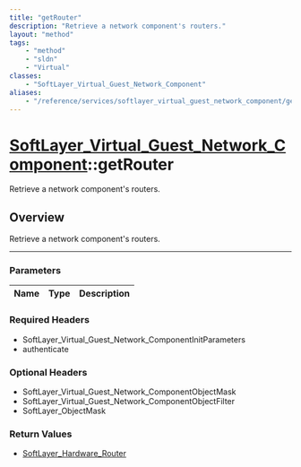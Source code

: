 ```yaml
---
title: "getRouter"
description: "Retrieve a network component's routers."
layout: "method"
tags:
    - "method"
    - "sldn"
    - "Virtual"
classes:
    - "SoftLayer_Virtual_Guest_Network_Component"
aliases:
    - "/reference/services/softlayer_virtual_guest_network_component/getRouter"
---
```

# [SoftLayer_Virtual_Guest_Network_Component](/reference/services/SoftLayer_Virtual_Guest_Network_Component)::getRouter


Retrieve a network component's routers.


## Overview 
Retrieve a network component's routers.

-----

### Parameters 
|Name | Type | Description |
| --- | --- | --- |


### Required Headers
* SoftLayer_Virtual_Guest_Network_ComponentInitParameters
* authenticate


### Optional Headers
* SoftLayer_Virtual_Guest_Network_ComponentObjectMask
* SoftLayer_Virtual_Guest_Network_ComponentObjectFilter
* SoftLayer_ObjectMask

### Return Values
* <a href='/reference/datatypes/SoftLayer_Hardware_Router'>SoftLayer_Hardware_Router </a>




